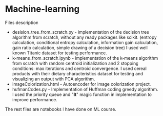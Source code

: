 # Machine-learning

Files description 
  * desision_tree_from_scratch.py - implementation of the decision tree algorithm from scratch, without any ready packages like scikit. (entropy calculation, conditional entropy calculation, information gain calculation, gain ratio calculation, simple drawing of a decision tree) I used well known Titanic dataset for testing performance.
  * k-means_from_scratch.ipynb - implementation of the k-means algorithm from scratch with random centroid initialization and 2 stopping conditions: max iterations and centroid convergence. I used cereal products with their dietary characteristics dataset for testing and visualizing an output with PCA algorithm. 
  * imageColorization.html - Autoencoder for image colorization project. 
  * hufmanCodes.py - Implementation of Huffman coding greedy algorithm. I used the priority queue and "__lt__" magic function in implementation to improve performance. 


The rest files are notebooks I have done on ML course. 
